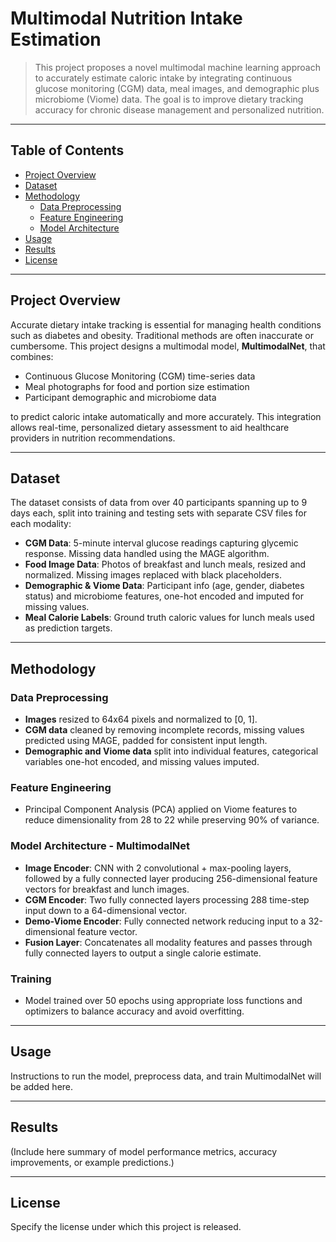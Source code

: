 # Multimodal Nutrition Intake Estimation

> This project proposes a novel multimodal machine learning approach to accurately estimate caloric intake by integrating continuous glucose monitoring (CGM) data, meal images, and demographic plus microbiome (Viome) data. The goal is to improve dietary tracking accuracy for chronic disease management and personalized nutrition.

---

## Table of Contents

- [Project Overview](#project-overview)  
- [Dataset](#dataset)  
- [Methodology](#methodology)  
  - [Data Preprocessing](#data-preprocessing)  
  - [Feature Engineering](#feature-engineering)  
  - [Model Architecture](#model-architecture)  
- [Usage](#usage)  
- [Results](#results)  
- [License](#license)  

---

## Project Overview

Accurate dietary intake tracking is essential for managing health conditions such as diabetes and obesity. Traditional methods are often inaccurate or cumbersome. This project designs a multimodal model, **MultimodalNet**, that combines:

- Continuous Glucose Monitoring (CGM) time-series data  
- Meal photographs for food and portion size estimation  
- Participant demographic and microbiome data  

to predict caloric intake automatically and more accurately. This integration allows real-time, personalized dietary assessment to aid healthcare providers in nutrition recommendations.

---

## Dataset

The dataset consists of data from over 40 participants spanning up to 9 days each, split into training and testing sets with separate CSV files for each modality:

- **CGM Data**: 5-minute interval glucose readings capturing glycemic response. Missing data handled using the MAGE algorithm.  
- **Food Image Data**: Photos of breakfast and lunch meals, resized and normalized. Missing images replaced with black placeholders.  
- **Demographic & Viome Data**: Participant info (age, gender, diabetes status) and microbiome features, one-hot encoded and imputed for missing values.  
- **Meal Calorie Labels**: Ground truth caloric values for lunch meals used as prediction targets.

---

## Methodology

### Data Preprocessing

- **Images** resized to 64x64 pixels and normalized to [0, 1].  
- **CGM data** cleaned by removing incomplete records, missing values predicted using MAGE, padded for consistent input length.  
- **Demographic and Viome data** split into individual features, categorical variables one-hot encoded, and missing values imputed.

### Feature Engineering

- Principal Component Analysis (PCA) applied on Viome features to reduce dimensionality from 28 to 22 while preserving 90% of variance.

### Model Architecture - MultimodalNet

- **Image Encoder**: CNN with 2 convolutional + max-pooling layers, followed by a fully connected layer producing 256-dimensional feature vectors for breakfast and lunch images.  
- **CGM Encoder**: Two fully connected layers processing 288 time-step input down to a 64-dimensional vector.  
- **Demo-Viome Encoder**: Fully connected network reducing input to a 32-dimensional feature vector.  
- **Fusion Layer**: Concatenates all modality features and passes through fully connected layers to output a single calorie estimate.

### Training

- Model trained over 50 epochs using appropriate loss functions and optimizers to balance accuracy and avoid overfitting.

---

## Usage

Instructions to run the model, preprocess data, and train MultimodalNet will be added here.

---

## Results

(Include here summary of model performance metrics, accuracy improvements, or example predictions.)

---

## License

Specify the license under which this project is released.
